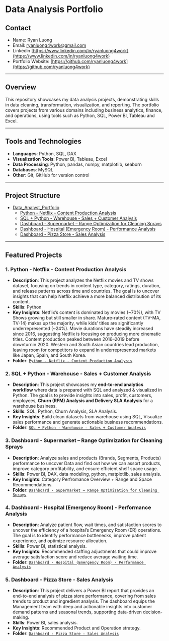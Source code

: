 # Data Analysis Portfolio

## Contact

- Name: Ryan Luong
- Email: [ryanluong4work@gmail.com](mailto:ryanluong4work@gmail.com)
- Linkedin [https://www.linkedin.com/in/ryanluong4work](https://www.linkedin.com/in/ryanluong4work)
- Portfolio Website: [https://github.com/ryanluong4work](https://github.com/ryanluong4work)

---

## Overview
This repository showcases my data analysis projects, demonstrating skills in data cleaning, transformation, visualization, and reporting. The portfolio covers projects from various domains including business analytics, finance, and operations, using tools such as Python, SQL, Power BI, Tableau and Excel.

---

## Tools and Technologies
- **Languages**: Python, SQL, DAX
- **Visualization Tools**: Power BI, Tableau, Excel
- **Data Processing**: Python, pandas, numpy, matplotlib, seaborn
- **Databases**: MySQL
- **Other**: Git, GitHub for version control

---

## Project Structure
 - [Data_Analyst_Portfolio](https://github.com/RyanLuong4work/Data_Analysis_Portfolio)
    - [Python - Netflix - Content Production Analysis](https://github.com/RyanLuong4work/Data_Analyst_Portfolio/tree/main/Python%20-%20Netflix%20-%20Content%20Production%20Analysis)
    - [SQL + Python - Warehouse - Sales + Customer Analysis](https://github.com/RyanLuong4work/Data_Analysis_Portfolio/tree/170a793459917fda949c35430e18265b54021e0e/SQL%20%2B%20Python%20-%20Warehouse%20-%20Sales%20%2B%20Customer%20Analysis)
    - [Dashboard - Supermarket – Range Optimization for Cleaning Sprays](https://github.com/RyanLuong4work/Data_Analysis_Portfolio/tree/170a793459917fda949c35430e18265b54021e0e/Dashboard%20-%20%20Supermarket%20%E2%80%93%20Range%20Optimization%20for%20Cleaning%20Sprays)
    - [Dashboard - Hospital (Emergency Room) - Performance Analysis](https://github.com/RyanLuong4work/Data_Analysis_Portfolio/tree/170a793459917fda949c35430e18265b54021e0e/Dashboard%20-%20Hospital%20(Emergency%20Room)%20-%20Performance%20Analysis)
    - [Dashboard - Pizza Store - Sales Analysis](https://github.com/RyanLuong4work/Data_Analysis_Portfolio/tree/170a793459917fda949c35430e18265b54021e0e/Dashboard%20-%20Pizza%20Store%20-%20Sales%20Analysis)
         
---

## Featured Projects

### 1. Python - Netflix - Content Production Analysis
- **Description**: This project analyzes the Netflix movies and TV shows dataset, focusing on trends in content type, category, ratings, duration, and release patterns across time and countries. The goal is to uncover insights that can help Netflix achieve a more balanced distribution of its content.
- **Skills**: Python
- **Key Insights**: Netflix’s content is dominated by movies (~70%), with TV Shows growing but still smaller in share. Mature-rated content (TV-MA, TV-14) makes up the majority, while kids’ titles are significantly underrepresented (~24%). Movie durations have steadily increased since 2016, suggesting Netflix is focusing on producing more cinematic titles. Content production peaked between 2016–2019 before downturnin 2020. Western and South Asian countries lead production, leaving room for competitors to expand in underrepresented markets like Japan, Spain, and South Korea.
- **Folder**: [`Python - Netflix - Content Production Analysis`](https://github.com/RyanLuong4work/Data_Analyst_Portfolio/tree/main/Python%20-%20Netflix%20-%20Content%20Production%20Analysis)

### 2. SQL + Python - Warehouse - Sales + Customer Analysis
- **Description**: This project showcases my **end-to-end analytics workflow** where data is prepared with SQL and analyzed & visualized in Python. The goal is to provide insights into sales, profit, customers, employees, **Churn (RFM) Analysis and Delivery SLA Analysis** for a warehouse business.
- **Skills**: SQL, Python, Churn Analysis, SLA Analysis.
- **Key Insights**: Build clean datasets from warehouse using SQL, Visualize sales performance and generate actionable business recommendations.
- **Folder**: [`SQL + Python - Warehouse - Sales + Customer Analysis`](https://github.com/RyanLuong4work/Data_Analysis_Portfolio/tree/170a793459917fda949c35430e18265b54021e0e/SQL%20%2B%20Python%20-%20Warehouse%20-%20Sales%20%2B%20Customer%20Analysis)

### 3. Dashboard - Supermarket – Range Optimization for Cleaning Sprays
- **Description**: Analyze sales and products (Brands, Segments, Products) performance to uncover Data and find out how we can assort products, improve category profitability, and ensure efficient shelf space usage.
- **Skills**: Power BI, DAX, data modeling, python, matplotlib, sales analysis.
- **Key Insights**: Category Perfromance Overview + Range and Space Recommendations.
- **Folder**: [`Dashboard - Supermarket – Range Optimization for Cleaning Sprays`](https://github.com/RyanLuong4work/Data_Analysis_Portfolio/tree/9c03afbb9132716e5360b79efa06278159a9f07d/Dashboard%20-%20%20Supermarket%20%E2%80%93%20Range%20Optimization%20for%20Cleaning%20Sprays)

### 4. Dashboard - Hospital (Emergency Room) - Performance Analysis
- **Description**: Analyze patient flow, wait times, and satisfaction scores to uncover the efficiency of a hospital’s Emergency Room (ER) operations. The goal is to identify performance bottlenecks, improve patient experience, and optimize resource allocation.
- **Skills**: Power BI, statistical analysis.
- **Key Insights**: Recommended staffing adjustments that could improve average satisfaction score and reduce average waiting time.
- **Folder**: [`Dashboard - Hospital (Emergency Room) - Performance Analysis`](https://github.com/RyanLuong4work/Data_Analysis_Portfolio/tree/9c03afbb9132716e5360b79efa06278159a9f07d/Dashboard%20-%20Hospital%20(Emergency%20Room)%20-%20Performance%20Analysis)

### 5. Dashboard - Pizza Store - Sales Analysis
- **Description**: This project delivers a Power BI report that provides an end-to-end analysis of pizza store performance, covering from sales trends to product and ingredient analysis. The dashboard equips the Management team with deep and actionable insights into customer demand patterns and seasonal trends, supporting data-driven decision-making.
- **Skills**: Power BI, sales analysis.
- **Key Insights**: Recommended Product and Operation strategy.
- **Folder**: [`Dashboard - Pizza Store - Sales Analysis`](https://github.com/RyanLuong4work/Data_Analysis_Portfolio/tree/9c03afbb9132716e5360b79efa06278159a9f07d/Dashboard%20-%20Pizza%20Store%20-%20Sales%20Analysis)
